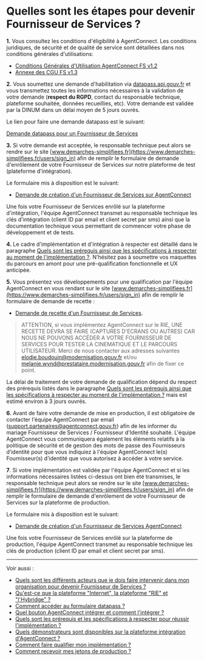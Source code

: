 # Quelles sont les étapes pour devenir Fournisseur de Services ? 

**1.** Vous consultez les conditions d'éligibilité à AgentConnect. Les conditions juridiques, de sécurité et de qualité de service sont détaillées dans nos conditions générales d'utilisations:

- [Conditions Générales d'Utilisation AgentConnect FS v1.2](../cgu_fca/20210528-DINUM-AC-CGU_FS-v1.2.pdf)
- [Annexe des CGU FS v1.3](../cgu_fca/20210528-DINUM-AC-Annexe%20CGU%20FS-v1.3.pdf)

**2.** Vous soumettez une demande d'habilitation via [datapass.api.gouv.fr](https://datapass.api.gouv.fr/) et vous transmettez toutes les informations nécessaires à la validation de votre demande (**respect du RGPD**, contact du responsable technique, plateforme souhaitée, données recueillies, etc). Votre demande est validée par la DINUM dans un délai moyen de 5 jours ouvrés.

Le lien pour faire une demande datapass est le suivant: 

[Demande datapass pour un Fournisseur de Services](https://datapass.api.gouv.fr/agent-connect-fs)

**3.** Si votre demande est acceptée, le responsable technique peut alors se rendre sur le site [www.demarches-simplifiees.fr](https://www.demarches-simplifiees.fr/users/sign_in) afin de remplir le formulaire de demande d'enrôlement de votre Fournisseur de Services sur notre plateforme de test (plateforme d'intégration).

Le formulaire mis à disposition est le suivant: 

- [Demande de création d'un Fournisseur de Services sur AgentConnect](https://www.demarches-simplifiees.fr/commencer/demande-creation-fs-fca)


Une fois votre Fournisseur de Services enrôlé sur la plateforme d'intégration, l'équipe AgentConnect transmet au responsable technique les clés d'intégration (client ID par email et client secret par sms) ainsi que la documentation technique vous permettant de commencer votre phase de développement et de tests. 

**4.** Le cadre d'implémentation et d'intégration à respecter est détaillé dans le paragraphe [Quels sont les prérequis ainsi que les spécifications à respecter au moment de l'implémentation ?](../implementation_fca/spec_recette_fca.md). N'hésitez pas à soumettre vos maquettes du parcours en amont pour une pré-qualification fonctionnelle et UX anticipée.

**5.** Vous présentez vos développements pour une qualification par l'équipe AgentConnect en vous rendant sur le site [www.demarches-simplifiees.fr](https://www.demarches-simplifiees.fr/users/sign_in) afin de remplir le formulaire de demande de recette : 

- [Demande de recette d'un Fournisseur de Services](https://www.demarches-simplifiees.fr/commencer/demande-recette-fs-fca). 

> ATTENTION, si vous implémentez AgentConnect sur le RIE, UNE RECETTE DEVRA SE FAIRE (CAPTURES D'ECRANS OU AUTRES) CAR NOUS NE POUVONS ACCÉDER A VOTRE FOURNISSEUR DE SERVICES POUR TESTER LA CINEMATIQUE ET LE PARCOURS UTILISATEUR. Merci de nous contacter aux adresses suivantes elodie.boudouin@modernisation.gouv.fr et/ou melanie.wynd@prestataire.modernisation.gouv.fr afin de fixer ce point.

La délai de traitement de votre demande de qualification dépend du respect des prérequis listés dans le paragraphe [Quels sont les prérequis ainsi que les spécifications à respecter au moment de l'implémentation ?](../implementation_fca/spec_recette_fca.md) mais est estimé environ à 3 jours ouvrés.

**6.** Avant de faire votre demande de mise en production, il est obligatoire de contacter l'équipe AgentConnect par email (support.partenaires@agentconnect.gouv.fr) afin de les informer du mariage Fournisseur de Services / Fournisseur d'Identité souhaité. L'équipe AgentConnect vous communiquera également les éléments relatifs à la politique de sécurité et de gestion des mots de passe des Fournisseurs d’identité pour que vous indiquiez à l'équipe AgentConnect le(s) Fournisseur(s) d’identité que vous autorisez à accéder à votre service. 

**7**. Si votre implémentation est validée par l'équipe AgentConnect et si les informations nécessaires listées ci-dessus ont bien été transmises, le responsable technique peut alors se rendre sur le site [www.demarches-simplifiees.fr](https://www.demarches-simplifiees.fr/users/sign_in) afin de remplir le formulaire de demande d'enrôlement de votre Fournisseur de Services sur la plateforme de production.

Le formulaire mis à disposition est le suivant: 

- [Demande de création d'un Fournisseur de Services AgentConnect](https://www.demarches-simplifiees.fr/commencer/demande-creation-fs-fca)

Une fois votre Fournisseur de Services enrôlé sur la plateforme de production, l'équipe AgentConnect transmet au responsable technique les clés de production (client ID par email et client secret par sms). 



---

Voir aussi : 
- [Quels sont les différents acteurs que je dois faire intervenir dans mon organisation pour devenir Fournisseur de Services ?](../pilotage_fca/pilotage_fca_demarches_acteurs.md)
- [Qu'est-ce que la plateforme "Internet", la plateforme "RIE" et "l'Hybridge" ?](../pilotage_fca/plateformes.md)
- [Comment accéder au formulaire datapass ?](../pilotage_fca/datapass.md)
- [Quel bouton AgentConnect intégrer et comment l'intégrer ?](../implementation_fca/bouton_fca.md)
- [Quels sont les prérequis et les spécifications à respecter pour réussir  l'implémentation ?](../implementation_fca/spec_recette_fca.md)
- [Quels démonstrateurs sont disponibles sur la plateforme intégration d'AgentConnect ?](../test_fca/test_fca_demonstrateur.md)
- [Comment faire qualifier mon implémentation ?](../recette_fca/recette.md)
- [Comment recevoir mes jetons de production ?](../recette_fca/recette_cles_prod.md)
